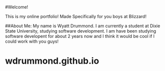 #Welcome!

This is my online portfolio! Made Specifically for you boys at Blizzard!

##About Me:
My name is Wyatt Drummond. I am currently a student at Dixie State University, studying software development.
I am have been studying software developent for about 2 years now and I think it would be cool if I could work with you guys!





# wdrummond.github.io

